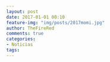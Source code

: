 ```yaml
---
layout: post
date: 2017-01-01 00:10
feature-img: "img/posts/2017momi.jpg"
author: TheFireRed
comments: true
categories:
- Noticias
tags:
---
```





